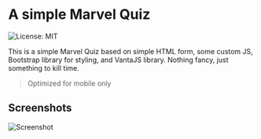 # A simple Marvel Quiz
![License: MIT](https://img.shields.io/badge/License-MIT-yellow.svg)

This is a simple Marvel Quiz based on simple HTML form, some custom JS, Bootstrap library for styling, and VantaJS library. Nothing fancy, just something to kill time.
>Optimized for mobile only
## Screenshots

![Screenshot](https://photos.app.goo.gl/pkAoWFaDQHD7jdH8A)

